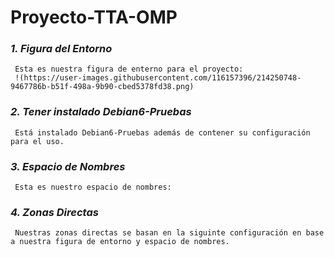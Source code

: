 # Proyecto-TTA-OMP

### *1. Figura del Entorno*

     Esta es nuestra figura de enterno para el proyecto:
     !(https://user-images.githubusercontent.com/116157396/214250748-9467786b-b51f-498a-9b90-cbed5378fd38.png)


### *2. Tener instalado Debian6-Pruebas*
     Está instalado Debian6-Pruebas además de contener su configuración para el uso.
     
### *3. Espacio de Nombres*
     Esta es nuestro espacio de nombres:
     
### *4. Zonas Directas*
     Nuestras zonas directas se basan en la siguinte configuración en base a nuestra figura de entorno y espacio de nombres.
     
